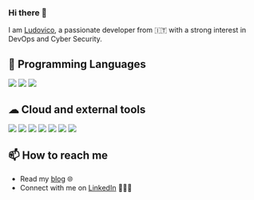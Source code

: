 ### Hi there 👋

<!--
**ludusrusso/ludusrusso** is a ✨ _special_ ✨ repository because its `README.md` (this file) appears on your GitHub profile.
-->

I am [Ludovico](https://ludusrusso.dev),
a passionate developer from 🇮🇹 with a strong interest in
DevOps and Cyber Security.

## 🧰 Programming Languages

<p align="left">
    <img src="https://img.shields.io/badge/TypeScript-007ACC?style=for-the-badge&logo=typescript&logoColor=white" />
    <img src="https://img.shields.io/badge/Node.js-43853D?style=for-the-badge&logo=node.js&logoColor=white" />
    <img src="https://img.shields.io/badge/Go%20lang-01ADD8?style=for-the-badge&logo=go&logoColor=white" />
</p>

## ☁ ️Cloud and external tools

<p align="left">
    <img src="https://img.shields.io/badge/Docker-0073ec?style=for-the-badge&logo=docker&logoColor=white" />
    <img src="https://img.shields.io/badge/Kubernetes-326CE5?style=for-the-badge&logo=kubernetes&logoColor=white" />
    <img src="https://img.shields.io/badge/Helm-091C84?style=for-the-badge&logo=helm&logoColor=white" />
    <img src="https://img.shields.io/badge/Linux-black?style=for-the-badge&logo=linux&logoColor=white" />
    <img src="https://img.shields.io/badge/Git-F05032?style=for-the-badge&logo=git&logoColor=white" />
    <img src="https://img.shields.io/badge/NGINX-1c6333?style=for-the-badge&logo=nginx&logoColor=white" />
    <img src="https://img.shields.io/badge/grafana-393946?style=for-the-badge&logo=grafana&logoColor=white" />
</p>

## 📫 How to reach me

- Read my [blog](https://ludusrusso.dev) 🌐
- Connect with me on [LinkedIn](https://www.linkedin.com/in/ludusrusso/) 👨🏻‍💻
